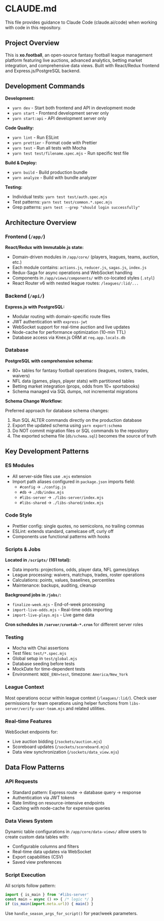 # CLAUDE.md

This file provides guidance to Claude Code (claude.ai/code) when working with code in this repository.

## Project Overview

This is **xo.football**, an open-source fantasy football league management platform featuring live auctions, advanced analytics, betting market integration, and comprehensive data views. Built with React/Redux frontend and Express.js/PostgreSQL backend.

## Development Commands

**Development:**
- `yarn dev` - Start both frontend and API in development mode
- `yarn start` - Frontend development server only
- `yarn start:api` - API development server only

**Code Quality:**
- `yarn lint` - Run ESLint
- `yarn prettier` - Format code with Prettier
- `yarn test` - Run all tests with Mocha
- `yarn test test/filename.spec.mjs` - Run specific test file

**Build & Deploy:**
- `yarn build` - Build production bundle
- `yarn analyze` - Build with bundle analyzer

**Testing:**
- Individual tests: `yarn test test/auth.spec.mjs`
- Test patterns: `yarn test test/common.*.spec.mjs`
- Grep patterns: `yarn test --grep "should login successfully"`

## Architecture Overview

### Frontend (`/app/`)
**React/Redux with Immutable.js state:**
- Domain-driven modules in `/app/core/` (players, leagues, teams, auction, etc.)
- Each module contains: `actions.js`, `reducer.js`, `sagas.js`, `index.js`
- Redux-Saga for async operations and WebSocket handling
- Components in `/app/views/components/` with co-located styles (`.styl`)
- React Router v6 with nested league routes: `/leagues/:lid/...`

### Backend (`/api/`)
**Express.js with PostgreSQL:**
- Modular routing with domain-specific route files
- JWT authentication with `express-jwt`
- WebSocket support for real-time auction and live updates
- Node-cache for performance optimization (10-min TTL)
- Database access via Knex.js ORM at `req.app.locals.db`

### Database
**PostgreSQL with comprehensive schema:**
- 80+ tables for fantasy football operations (leagues, rosters, trades, waivers)
- NFL data (games, plays, player stats) with partitioned tables
- Betting market integration (props, odds from 10+ sportsbooks)
- Schema managed via SQL dumps, not incremental migrations

**Schema Change Workflow:**

Preferred approach for database schema changes:
1. Run SQL ALTER commands directly on the production database
2. Export the updated schema using `yarn export:schema`
3. Do NOT commit migration files or SQL commands to the repository
4. The exported schema file (`db/schema.sql`) becomes the source of truth

## Key Development Patterns

### ES Modules
- All server-side files use `.mjs` extension
- Import path aliases configured in `package.json` imports field:
  - `#config` → `./config.js`
  - `#db` → `./db/index.mjs`
  - `#libs-server` → `./libs-server/index.mjs`
  - `#libs-shared` → `./libs-shared/index.mjs`

### Code Style
- Prettier config: single quotes, no semicolons, no trailing commas
- ESLint: extends standard, camelcase off, curly off
- Components use functional patterns with hooks

### Scripts & Jobs
**Located in `/scripts/` (161 total):**
- Data imports: projections, odds, player data, NFL games/plays
- League processing: waivers, matchups, trades, roster operations
- Calculations: points, values, baselines, percentiles
- Maintenance: backups, auditing, cleanup

**Background jobs in `/jobs/`:**
- `finalize-week.mjs` - End-of-week processing
- `import-live-odds.mjs` - Real-time odds importing  
- `import-live-plays.mjs` - Live game data

**Cron schedules in `/server/crontab-*.cron`** for different server roles

### Testing
- Mocha with Chai assertions
- Test files: `test/*.spec.mjs`
- Global setup in `test/global.mjs`
- Database seeding before tests
- MockDate for time-dependent tests
- Environment: `NODE_ENV=test`, timezone: `America/New_York`

### League Context
Most operations occur within league context (`/leagues/:lid/`). Check user permissions for team operations using helper functions from `libs-server/verify-user-team.mjs` and related utilities.

### Real-time Features
WebSocket endpoints for:
- Live auction bidding (`/sockets/auction.mjs`)
- Scoreboard updates (`/sockets/scoreboard.mjs`)
- Data view synchronization (`/sockets/data_view.mjs`)

## Data Flow Patterns

### API Requests
- Standard pattern: Express route → database query → response
- Authentication via JWT tokens
- Rate limiting on resource-intensive endpoints
- Caching with node-cache for expensive queries

### Data Views System
Dynamic table configurations in `/app/core/data-views/` allow users to create custom data tables with:
- Configurable columns and filters
- Real-time data updates via WebSocket
- Export capabilities (CSV)
- Saved view preferences

### Script Execution
All scripts follow pattern:
```javascript
import { is_main } from '#libs-server'
const main = async () => { /* logic */ }
if (is_main(import.meta.url)) { main() }
```

Use `handle_season_args_for_script()` for year/week parameters.